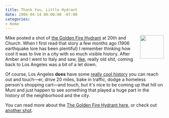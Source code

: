 ```yaml
---
title: Thank You, Little Hydrant
date: 2006-04-14 00:00:00 -07:00
categories:
- Home
---
```


<p>
<img width="75" height="75" align="right" src="http://www.torrez.org/images/little-hydrant.jpg" />
Mike posted a shot of <a href="http://www.flickr.com/photos/dorkmaster/128661723/">the Golden Fire Hydrant</a> at 20th and Church.
When I first read that story a few months ago (1906 earthquake lore has been plentiful) I remember thinking how cool it was to live
in a city with so much visible history. After Amber and I went to Italy and saw, <a href="http://www.torrez.org/images/like.jpg">like</a>,
really old shit, coming back to Los Angeles was a bit of a let down.
</p>
<p>
Of course, Los Angeles <strong>does</strong> have some
<a href="http://en.wikipedia.org/wiki/Bradbury_Building">really cool history</a> you can reach out and touch—er, drive 20 miles,
bake in traffic, dodge a homeless person's shopping cart—and touch, but it's nice to be coming up that hill on Muni and just happen
to see something that played a huge part in the history of the neighborhood and the city.
</p>
<p>
You can read more about the <a href="http://www.naalarm.com/bill/golden.htm">The Golden Fire Hydrant here</a>, or check out
<a href="http://www.quovadimus.org/sf/noevalleyfirehydrant/7-700.html">another shot</a>.
</p>
